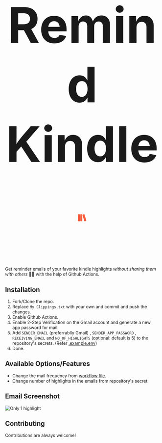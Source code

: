 <h1 align="center" style="font-size: 10rem;">
Remind Kindle 
<img src="logo.png" height="24px" />
</h1>

Get reminder emails of your favorite kindle highlights *without sharing them with others* 📔🔖 with the help of Github Actions.


## Installation

1. Fork/Clone the repo. 
2. Replace `My Clippings.txt` with your own and commit and push the changes.
3. Enable Github Actions.
4. Enable 2-Step Verification on the Gmail account and generate a new app password for mail.
4. Add `SENDER_EMAIL` (preferrablly Gmail) , `SENDER_APP_PASSWORD` , `RECEIVING_EMAIL` and `NO_OF_HIGHLIGHTS` (optional: default is 5) to the repository's secrets. (Refer [.example.env](/.example.env))
5. Done.

## Available Options/Features
- Change the mail frequency from [workflow file](./.github/workflows/main.yml).
- Change number of highlights in the emails from repository's secret.
 
## Email Screenshot
<img width="405" alt="Only 1 highlight" src="https://user-images.githubusercontent.com/73903781/200693278-b84c6d7a-d3e3-4db5-9023-4c0473dc753b.png">

## Contributing

Contributions are always welcome!